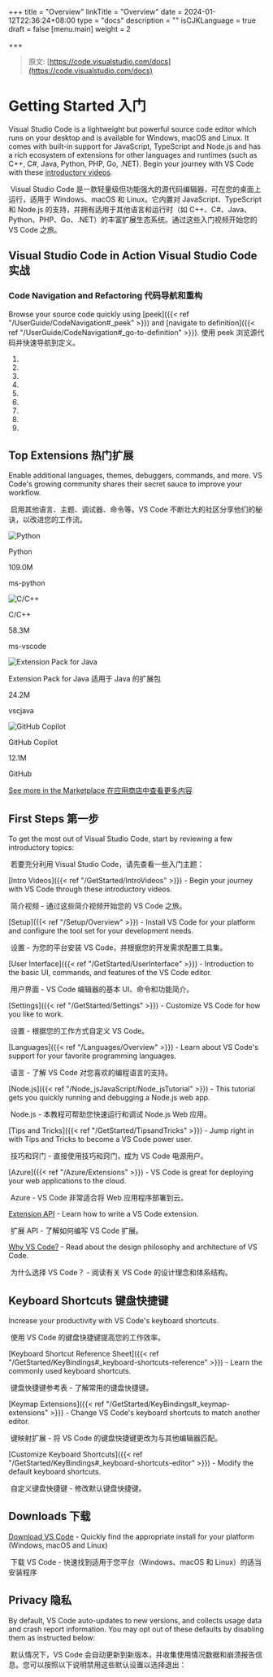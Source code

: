 +++
title = "Overview"
linkTitle = "Overview"
date = 2024-01-12T22:36:24+08:00
type = "docs"
description = ""
isCJKLanguage = true
draft = false
[menu.main]
    weight = 2


+++

> 原文: [https://code.visualstudio.com/docs](https://code.visualstudio.com/docs)

# Getting Started 入门

Visual Studio Code is a lightweight but powerful source code editor which runs on your desktop and is available for Windows, macOS and Linux. It comes with built-in support for JavaScript, TypeScript and Node.js and has a rich ecosystem of extensions for other languages and runtimes (such as C++, C#, Java, Python, PHP, Go, .NET). Begin your journey with VS Code with these [introductory videos](https://code.visualstudio.com/docs/introvideos/overview).

​	Visual Studio Code 是一款轻量级但功能强大的源代码编辑器，可在您的桌面上运行，适用于 Windows、macOS 和 Linux。它内置对 JavaScript、TypeScript 和 Node.js 的支持，并拥有适用于其他语言和运行时（如 C++、C#、Java、Python、PHP、Go、.NET）的丰富扩展生态系统。通过这些入门视频开始您的 VS Code 之旅。

## Visual Studio Code in Action Visual Studio Code 实战



### Code Navigation and Refactoring 代码导航和重构

Browse your source code quickly using [peek]({{< ref "/UserGuide/CodeNavigation#_peek" >}}) and [navigate to definition]({{< ref "/UserGuide/CodeNavigation#_go-to-definition" >}}).
使用 peek 浏览源代码并快速导航到定义。

1. 
2.  
3. 
4.  
5. 
6.  
7. 
8.  
9. 

## Top Extensions 热门扩展

Enable additional languages, themes, debuggers, commands, and more. VS Code's growing community shares their secret sauce to improve your workflow.

​​	 启用其他语言、主题、调试器、命令等。VS Code 不断壮大的社区分享他们的秘诀，以改进您的工作流。

![Python](./Overview_img/Microsoft.VisualStudio.Services.Icons.png)

Python

109.0M

ms-python

![C/C++](./Overview_img/Microsoft.VisualStudio.Services.Icons-1705073871490-1.png)

C/C++

58.3M

ms-vscode

![Extension Pack for Java](./Overview_img/Microsoft.VisualStudio.Services.Icons-1705073871491-2.png)

Extension Pack for Java
适用于 Java 的扩展包

24.2M

vscjava

![GitHub Copilot](./Overview_img/Microsoft.VisualStudio.Services.Icons-1705073871491-3.png)

GitHub Copilot

12.1M

GitHub

[See more in the Marketplace
在应用商店中查看更多内容](https://marketplace.visualstudio.com/vscode)

## First Steps 第一步

To get the most out of Visual Studio Code, start by reviewing a few introductory topics:

​​	 若要充分利用 Visual Studio Code，请先查看一些入门主题：

[Intro Videos]({{< ref "/GetStarted/IntroVideos" >}}) - Begin your journey with VS Code through these introductory videos.

​​	 简介视频 - 通过这些简介视频开始您的 VS Code 之旅。

[Setup]({{< ref "/Setup/Overview" >}}) - Install VS Code for your platform and configure the tool set for your development needs.

​​	 设置 - 为您的平台安装 VS Code，并根据您的开发需求配置工具集。

[User Interface]({{< ref "/GetStarted/UserInterface" >}}) - Introduction to the basic UI, commands, and features of the VS Code editor.

​​	 用户界面 - VS Code 编辑器的基本 UI、命令和功能简介。

[Settings]({{< ref "/GetStarted/Settings" >}}) - Customize VS Code for how you like to work.

​​	 设置 - 根据您的工作方式自定义 VS Code。

[Languages]({{< ref "/Languages/Overview" >}}) - Learn about VS Code's support for your favorite programming languages.

​​	 语言 - 了解 VS Code 对您喜欢的编程语言的支持。

[Node.js]({{< ref "/Node_jsJavaScript/Node_jsTutorial" >}}) - This tutorial gets you quickly running and debugging a Node.js web app.

​​	 Node.js - 本教程可帮助您快速运行和调试 Node.js Web 应用。

[Tips and Tricks]({{< ref "/GetStarted/TipsandTricks" >}}) - Jump right in with Tips and Tricks to become a VS Code power user.

​​	 技巧和窍门 - 直接使用技巧和窍门，成为 VS Code 电源用户。

[Azure]({{< ref "/Azure/Extensions" >}}) - VS Code is great for deploying your web applications to the cloud.

​​	 Azure - VS Code 非常适合将 Web 应用程序部署到云。

[Extension API](https://code.visualstudio.com/api) - Learn how to write a VS Code extension.

​​	 扩展 API - 了解如何编写 VS Code 扩展。

[Why VS Code?](https://code.visualstudio.com/docs/editor/whyvscode) - Read about the design philosophy and architecture of VS Code.

​​	 为什么选择 VS Code？ - 阅读有关 VS Code 的设计理念和体系结构。

## Keyboard Shortcuts 键盘快捷键

Increase your productivity with VS Code's keyboard shortcuts.

​​	 使用 VS Code 的键盘快捷键提高您的工作效率。

[Keyboard Shortcut Reference Sheet]({{< ref "/GetStarted/KeyBindings#_keyboard-shortcuts-reference" >}}) - Learn the commonly used keyboard shortcuts.

​​	 键盘快捷键参考表 - 了解常用的键盘快捷键。

[Keymap Extensions]({{< ref "/GetStarted/KeyBindings#_keymap-extensions" >}}) - Change VS Code's keyboard shortcuts to match another editor.

​​	 键映射扩展 - 将 VS Code 的键盘快捷键更改为与其他编辑器匹配。



[Customize Keyboard Shortcuts]({{< ref "/GetStarted/KeyBindings#_keyboard-shortcuts-editor" >}}) - Modify the default keyboard shortcuts.

​​	 自定义键盘快捷键 - 修改默认键盘快捷键。

## Downloads 下载

[Download VS Code](https://code.visualstudio.com/download) - Quickly find the appropriate install for your platform (Windows, macOS and Linux)

​​	 下载 VS Code - 快速找到适用于您平台（Windows、macOS 和 Linux）的适当安装程序

## Privacy 隐私

By default, VS Code auto-updates to new versions, and collects usage data and crash report information. You may opt out of these defaults by disabling them as instructed below:

​​	 默认情况下，VS Code 会自动更新到新版本，并收集使用情况数据和崩溃报告信息。您可以按照以下说明禁用这些默认设置以选择退出：
